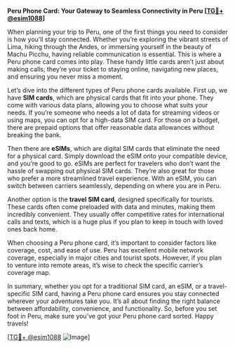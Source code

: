 **Peru Phone Card: Your Gateway to Seamless Connectivity in Peru [[TG💪+ @esim1088](https://t.me/s/esim1088)]**

When planning your trip to Peru, one of the first things you need to consider is how you’ll stay connected. Whether you’re exploring the vibrant streets of Lima, hiking through the Andes, or immersing yourself in the beauty of Machu Picchu, having reliable communication is essential. This is where a Peru phone card comes into play. These handy little cards aren’t just about making calls; they’re your ticket to staying online, navigating new places, and ensuring you never miss a moment.

Let’s dive into the different types of Peru phone cards available. First up, we have **SIM cards**, which are physical cards that fit into your phone. They come with various data plans, allowing you to choose what suits your needs. If you’re someone who needs a lot of data for streaming videos or using maps, you can opt for a high-data SIM card. For those on a budget, there are prepaid options that offer reasonable data allowances without breaking the bank. 

Then there are **eSIMs**, which are digital SIM cards that eliminate the need for a physical card. Simply download the eSIM onto your compatible device, and you’re good to go. eSIMs are perfect for travelers who don’t want the hassle of swapping out physical SIM cards. They’re also great for those who prefer a more streamlined travel experience. With an eSIM, you can switch between carriers seamlessly, depending on where you are in Peru.

Another option is the **travel SIM card**, designed specifically for tourists. These cards often come preloaded with data and minutes, making them incredibly convenient. They usually offer competitive rates for international calls and texts, which is a huge plus if you plan to keep in touch with loved ones back home.

When choosing a Peru phone card, it’s important to consider factors like coverage, cost, and ease of use. Peru has excellent mobile network coverage, especially in major cities and tourist spots. However, if you plan to venture into remote areas, it’s wise to check the specific carrier’s coverage map.

In summary, whether you opt for a traditional SIM card, an eSIM, or a travel-specific SIM card, having a Peru phone card ensures you stay connected wherever your adventures take you. It’s all about finding the right balance between affordability, convenience, and functionality. So, before you set foot in Peru, make sure you’ve got your Peru phone card sorted. Happy travels!

[[TG💪+ @esim1088](https://t.me/s/esim1088) ![Image](https://i.postimg.cc/Y0z9fWf4/image.png)]